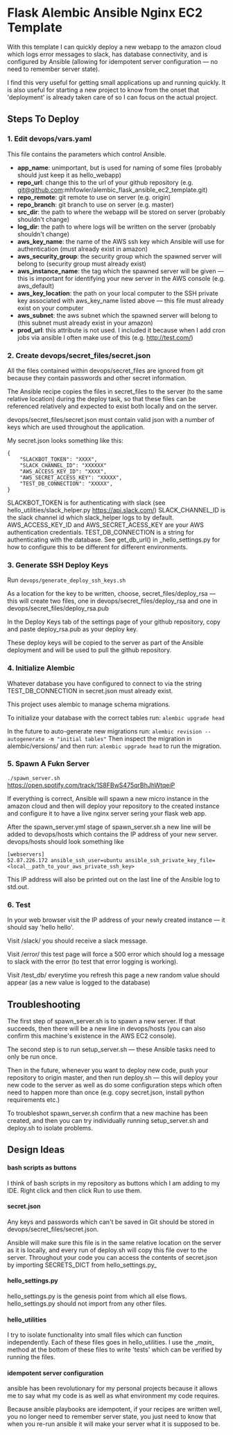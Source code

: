 # Flask Alembic Ansible Nginx EC2 Template

With this template I can quickly deploy a new webapp to the amazon cloud which logs error messages to slack, has database connectivity, and is configured by Ansible (allowing for idempotent server configuration &mdash; no need to remember server state). 

I find this very useful for getting small applications up and running quickly. It is also useful for starting a new project to know from the onset that 'deployment' is already taken care of so I can focus on the actual project.


## Steps To Deploy

### 1. Edit devops/vars.yaml

This file contains the parameters which control Ansible. 

- **app_name**: unimportant, but is used for naming of some files (probably should just keep it as hello_webapp)
- **repo_url**: change this to the url of your github repository (e.g. git@github.com:mhfowler/alembic_flask_ansible_ec2_template.git)
- **repo_remote**: git remote to use on server (e.g. origin)
- **repo_branch**: git branch to use on server (e.g. master)
- **src_dir**: the path to where the webapp will be stored on server (probably shouldn't change)
- **log_dir**: the path to where logs will be written on the server (probably shouldn't change)
- **aws_key_name**: the name of the AWS ssh key which Ansible will use for authentication (must already exist in amazon)
- **aws_security_group**: the security group which the spawned server will belong to (security group must already exist)
- **aws_instance_name**: the tag which the spawned server will be given &mdash; this is important for identifying your new server in the AWS console (e.g. aws_default)
- **aws_key_location**: the path on your local computer to the SSH private key associated with aws_key_name listed above &mdash; this file must already exist on your computer
- **aws_subnet**: the aws subnet which the spawned server will belong to (this subnet must already exist in your amazon)
- **prod_url**: this attribute is not used. I included it because when I add cron jobs via ansible I often make use of this (e.g. http://test.com/)


### 2. Create devops/secret_files/secret.json

All the files contained within devops/secret_files are ignored from git because they contain passwords and other secret information.

The Ansible recipe copies the files in secret_files to the server (to the same relative location) during the deploy task, so that these files can be referenced relatively and expected to exist both locally and on the server.

devops/secret_files/secret.json must contain valid json with a number of keys which are used throughout the application. 

My secret.json looks something like this:
```_
{
    "SLACKBOT_TOKEN": "XXXX",
    "SLACK_CHANNEL_ID": "XXXXXX"
    "AWS_ACCESS_KEY_ID": "XXXX",
    "AWS_SECRET_ACCESS_KEY": "XXXXX",
    "TEST_DB_CONNECTION": "XXXXX",
}
```
SLACKBOT_TOKEN is for authenticating with slack (see hello_utilities/slack_helper.py https://api.slack.com/)
SLACK_CHANNEL_ID is the slack channel id which slack_helper logs to by default.
AWS_ACCESS_KEY_ID and AWS_SECRET_ACESS_KEY are your AWS authentication credentials.
TEST_DB_CONNECTION is a string for authenticating with the database. See get_db_url() in _hello_settings.py for how to configure this to be different for different environments.


### 3. Generate SSH Deploy Keys 

Run `devops/generate_deploy_ssh_keys.sh` 

As a location for the key to be written, choose, secret_files/deploy_rsa &mdash; this will create two files, one in devops/secret_files/deploy_rsa and one in devops/secret_files/deploy_rsa.pub

In the Deploy Keys tab of the settings page of your github repository, copy and paste deploy_rsa.pub as your deploy key.

These deploy keys will be copied to the server as part of the Ansible deployment and will be used to pull the github repository.


### 4. Initialize Alembic

Whatever database you have configured to connect to via the string TEST_DB_CONNECTION in secret.json must already exist.

This project uses alembic to manage schema migrations.

To initialize your database with the correct tables run: `alembic upgrade head`

In the future to auto-generate new migrations run: `alembic revision --autogenerate -m "initial tables"`
Then inspect the migration in alembic/versions/ and then run: `alembic upgrade head` to run the migration.


### 5. Spawn A Fukn Server 

`./spawn_server.sh`
https://open.spotify.com/track/1S8FBwS475qrBhJhWtqeiP

If everything is correct, Ansible will spawn a new micro instance in the amazon cloud and then will deploy your repository to the created instance and configure it to have a live nginx server sering your flask web app.

After the spawn_server.yml stage of spawn_server.sh a new line will be added to devops/hosts which contains the IP address of your new server. devops/hosts should look something like 
```
[webservers]
52.87.226.172 ansible_ssh_user=ubuntu ansible_ssh_private_key_file=<local__path_to_your_aws_private_ssh_key>
```

This IP address will also be printed out on the last line of the Ansible log to std.out.


### 6. Test 

In your web browser visit the IP address of your newly created instance &mdash; it should say 'hello hello'.

Visit /slack/ you should receive a slack message.

Visit /error/ this test page will force a 500 error which should log a message to slack with the error (to test that error logging is working).

Visit /test_db/ everytime you refresh this page a new random value should appear (as a new value is logged to the database)



## Troubleshooting 

The first step of spawn_server.sh is to spawn a new server. If that succeeds, then there will be a new line in devops/hosts (you can also confirm this machine's existence in the AWS EC2 console).

The second step is to run setup_server.sh &mdash; these Ansible tasks need to only be run once.

Then in the future, whenever you want to deploy new code, push your repository to origin master, and then run deploy.sh &mdash; this will deploy your new code to the server as well as do some configuration steps which often need to happen more than once (e.g. copy secret.json, install python requirements etc.)

To troubleshot spawn_server.sh confirm that a new machine has been created, and then you can try individually running setup_server.sh and deploy.sh to isolate problems.



## Design Ideas 

#### bash scripts as buttons 
I think of bash scripts in my repository as buttons which I am adding to my IDE. Right click and then click Run to use them.


#### secret.json 
Any keys and passwords which can't be saved in Git should be stored in devops/secret_files/secret.json.

Ansible will make sure this file is in the same relative location on the server as it is locally, and every run of deploy.sh will copy this file over to the server. Throughout your code you can access the contents of secret.json by importing SECRETS_DICT from hello_settings.py_


#### hello_settings.py
hello_settings.py is the genesis point from which all else flows. hello_settings.py should not import from any other files.


#### hello_utilities
I try to isolate functionality into small files which can function independently. Each of these files goes in hello_utilities. I use the \__main\__ method at the bottom of these files to write 'tests' which can be verified by running the files.


####  idempotent server configuration
ansible has been revolutionary for my personal projects because it allows me to say what my code is as well as what environment my code requires.

Because ansible playbooks are idempotent, if your recipes are written well, you no longer need to remember server state, you just need to know that when you re-run ansible it will make your server what it is supposed to be.
